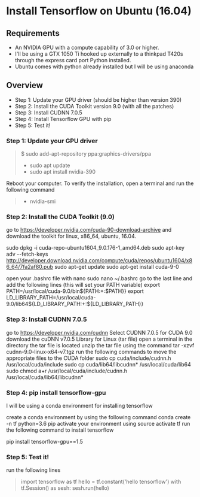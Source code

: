 # Install Tensorflow on Ubuntu (16.04)

## Requirements
- An NVIDIA GPU with a compute capability of 3.0 or higher.
- I'll be using a GTX 1050 Ti hooked up externally to a thinkpad T420s through the express card port Python installed.
- Ubuntu comes with python already installed but I will be using anaconda

## Overview
- Step 1: Update your GPU driver (should be higher than version 390)
- Step 2: Install the CUDA Toolkit version 9.0 (with all the patches)
- Step 3: Install CUDNN 7.0.5
- Step 4: Install Tensorflow GPU with pip
- Step 5: Test it!

### Step 1: Update your GPU driver

> $ sudo add-apt-repository ppa:graphics-drivers/ppa
> - sudo apt update
> - sudo apt install nvidia-390

Reboot your computer. To verify the installation, open a terminal and run the following command
> - nvidia-smi

### Step 2: Install the CUDA Toolkit (9.0)
go to https://developer.nvidia.com/cuda-90-download-archive and download the toolkit for linux, x86_64, ubuntu, 16.04.

sudo dpkg -i cuda-repo-ubuntu1604_9.0.176-1_amd64.deb 
sudo apt-key adv --fetch-keys http://developer.download.nvidia.com/compute/cuda/repos/ubuntu1604/x86_64/7fa2af80.pub
sudo apt-get update
sudo apt-get install cuda-9-0

open your .bashrc file with nano
sudo nano ~/.bashrc
go to the last line and add the following lines (this will set your PATH variable)
export PATH=/usr/local/cuda-9.0/bin${PATH:+:$PATH}}
export LD_LIBRARY_PATH=/usr/local/cuda-9.0/lib64${LD_LIBRARY_PATH:+:${LD_LIBRARY_PATH}}

### Step 3: Install CUDNN 7.0.5
go to https://developer.nvidia.com/cudnn
Select CUDNN 7.0.5 for CUDA 9.0
download the cuDNN v7.0.5 Library for Linux (tar file)
open a terminal in the directory the tar file is located
unzip the tar file using the command
tar -xzvf cudnn-9.0-linux-x64-v7.tgz
run the following commands to move the appropriate files to the CUDA folder
sudo cp cuda/include/cudnn.h /usr/local/cuda/include
sudo cp cuda/lib64/libcudnn* /usr/local/cuda/lib64
sudo chmod a+r /usr/local/cuda/include/cudnn.h /usr/local/cuda/lib64/libcudnn*

### Step 4: pip install tensorflow-gpu
I will be using a conda environment for installing tensorflow

create a conda environment by using the following command
conda create -n tf python=3.6 pip
activate your environment using
source activate tf
run the following command to install tensorflow

pip install tensorflow-gpu==1.5

### Step 5: Test it!
run the following lines
> import tensorflow as tf
> hello = tf.constant('hello tensorflow')
> with tf.Session() as sesh:
>     sesh.run(hello)
